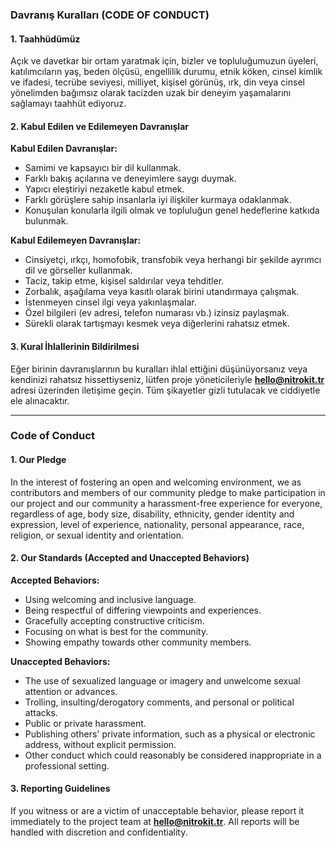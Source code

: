 ### Davranış Kuralları (CODE OF CONDUCT)

#### 1. Taahhüdümüz

Açık ve davetkar bir ortam yaratmak için, bizler ve topluluğumuzun üyeleri, katılımcıların yaş, beden ölçüsü, engellilik durumu, etnik köken, cinsel kimlik ve ifadesi, tecrübe seviyesi, milliyet, kişisel görünüş, ırk, din veya cinsel yönelimden bağımsız olarak tacizden uzak bir deneyim yaşamalarını sağlamayı taahhüt ediyoruz.

#### 2. Kabul Edilen ve Edilemeyen Davranışlar

**Kabul Edilen Davranışlar:**

- Samimi ve kapsayıcı bir dil kullanmak.
- Farklı bakış açılarına ve deneyimlere saygı duymak.
- Yapıcı eleştiriyi nezaketle kabul etmek.
- Farklı görüşlere sahip insanlarla iyi ilişkiler kurmaya odaklanmak.
- Konuşulan konularla ilgili olmak ve topluluğun genel hedeflerine katkıda bulunmak.

**Kabul Edilemeyen Davranışlar:**

- Cinsiyetçi, ırkçı, homofobik, transfobik veya herhangi bir şekilde ayrımcı dil ve görseller kullanmak.
- Taciz, takip etme, kişisel saldırılar veya tehditler.
- Zorbalık, aşağılama veya kasıtlı olarak birini utandırmaya çalışmak.
- İstenmeyen cinsel ilgi veya yakınlaşmalar.
- Özel bilgileri (ev adresi, telefon numarası vb.) izinsiz paylaşmak.
- Sürekli olarak tartışmayı kesmek veya diğerlerini rahatsız etmek.

#### 3. Kural İhlallerinin Bildirilmesi

Eğer birinin davranışlarının bu kuralları ihlal ettiğini düşünüyorsanız veya kendinizi rahatsız hissettiyseniz, lütfen proje yöneticileriyle **hello@nitrokit.tr** adresi üzerinden iletişime geçin. Tüm şikayetler gizli tutulacak ve ciddiyetle ele alınacaktır.

---

### Code of Conduct

#### 1. Our Pledge

In the interest of fostering an open and welcoming environment, we as contributors and members of our community pledge to make participation in our project and our community a harassment-free experience for everyone, regardless of age, body size, disability, ethnicity, gender identity and expression, level of experience, nationality, personal appearance, race, religion, or sexual identity and orientation.

#### 2. Our Standards (Accepted and Unaccepted Behaviors)

**Accepted Behaviors:**

- Using welcoming and inclusive language.
- Being respectful of differing viewpoints and experiences.
- Gracefully accepting constructive criticism.
- Focusing on what is best for the community.
- Showing empathy towards other community members.

**Unaccepted Behaviors:**

- The use of sexualized language or imagery and unwelcome sexual attention or advances.
- Trolling, insulting/derogatory comments, and personal or political attacks.
- Public or private harassment.
- Publishing others' private information, such as a physical or electronic address, without explicit permission.
- Other conduct which could reasonably be considered inappropriate in a professional setting.

#### 3. Reporting Guidelines

If you witness or are a victim of unacceptable behavior, please report it immediately to the project team at **hello@nitrokit.tr**. All reports will be handled with discretion and confidentiality.
